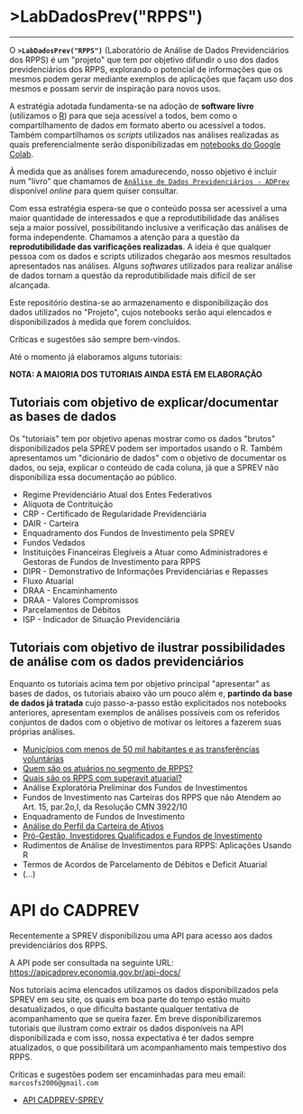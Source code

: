 # **>LabDadosPrev("RPPS")**

----

O **`>LabDadosPrev("RPPS")`** (Laboratório de Análise de Dados Previdenciários dos RPPS) é um "projeto" que tem por objetivo difundir o uso dos dados previdenciários dos RPPS, explorando o potencial de informações que os mesmos podem gerar mediante exemplos de aplicações que façam uso dos mesmos e possam servir de inspiração para novos usos. 

A estratégia adotada fundamenta-se na adoção de **software livre** (utilizamos o [R](https://www.r-project.org/)) para que seja acessível a todos, bem como o compartilhamento de dados em formato aberto ou acessível a todos. Também compartilhamos os _scripts_ utilizados nas análises realizadas as quais preferencialmente serão disponibilizadas em [notebooks do Google Colab](https://colab.research.google.com/notebooks/intro.ipynb). 

À medida que as análises forem amadurecendo, nosso objetivo é incluir num "livro" que chamamos de [`Análise de Dados Previdenciários - ADPrev`](https://marcosfs2006.github.io/ADPrevBook/) disponível _online_ para quem quiser consultar. 

Com essa estratégia espera-se que o conteúdo possa ser acessivel a uma maior quantidade de interessados e que a reprodutibilidade das análises seja a maior possível, possibilitando inclusive a verificação das análises de forma independente. Chamamos a atenção para a questão da **reprodutibilidade das varificações realizadas**. A ideia é que qualquer pessoa com os dados e scripts utilizados chegarão aos mesmos resultados apresentados nas análises. Alguns _softwares_ utilizados para realizar análise de dados tornam a questão da reprodutibilidade mais difícil de ser alcançada.

Este repositório destina-se ao armazenamento e disponibilização dos dados utilizados no "Projeto", cujos notebooks serão aqui elencados e disponibilizados à medida que forem concluídos.

Críticas e sugestões são sempre bem-vindos.

Até o momento já elaboramos alguns tutoriais:

**NOTA: A MAIORIA DOS TUTORIAIS AINDA ESTÁ EM ELABORAÇÃO**

## Tutoriais com objetivo de explicar/documentar as bases de dados

Os "tutoriais" tem por objetivo apenas mostrar como os dados "brutos" disponibilizados pela SPREV podem ser importados usando o R. Também apresentamos um "dicionário de dados" com o objetivo de documentar os dados, ou seja, explicar o conteúdo de cada coluna, já que a SPREV não disponibiliza essa documentação ao público.

* Regime Previdenciário Atual dos Entes Federativos<!-- xxxx-->  
* Alíquota de Contrituição<!--(https://colab.research.google.com/drive/1OSLxjS4yyrcKqrgkiqQAzSWzO5noUSyU?usp=sharing)-->
* CRP - Certificado de Regularidade Previdenciária<!--(https://colab.research.google.com/drive/1UVovo2YxM3FWkmgqXKV6iTAs2T_Ge36r?usp=sharing)-->
* DAIR - Carteira   
* Enquadramento dos Fundos de Investimento pela SPREV    
* Fundos Vedados    
* Instituições Financeiras Elegíveis a Atuar como Administradores e Gestoras de Fundos de Investimento para RPPS 
* DIPR - Demonstrativo de Informações Previdenciárias e Repasses<!--(https://colab.research.google.com/drive/1kaPJ6nT3zZCHCxYzkPTfTwurSgQMUeHl?usp=sharing)-->
* Fluxo Atuarial<!--(https://colab.research.google.com/drive/1Hhsuq1u6kxMuvo3y8jghBVm9gNfLwXOH?usp=sharing)-->   
* DRAA - Encaminhamento    
* DRAA - Valores Compromissos    
* Parcelamentos de Débitos   
* ISP - Indicador de Situação Previdenciária   


## Tutoriais com objetivo de ilustrar possibilidades de análise com os dados previdenciários

Enquanto os tutoriais acima tem por objetivo principal "apresentar" as bases de dados, os tutoriais abaixo vão um pouco além e, **partindo da base de dados já tratada** cujo passo-a-passo estão explicitados nos notebooks anteriores, apresentam exemplos de análises possíveis com os referidos conjuntos de dados com o objetivo de motivar os leitores a fazerem suas próprias análises.  

* [Municípios com menos de 50 mil habitantes e as transferências voluntárias](https://colab.research.google.com/drive/1BZfmZbVt24-DbXXLSXAqm35puUB2V17R?usp=sharing)
* [Quem são os atuários no segmento de RPPS?](https://colab.research.google.com/drive/1GBat-DP1ZNv4Oms8F3_tYEqaOwql81RJ?usp=sharing)
* [Quais são os RPPS com superavit atuarial?](https://colab.research.google.com/drive/1N-A7p_Cp8lwx0k1a_Gv9JT2E4CwIgBWz?usp=sharing)
* Análise Exploratória Preliminar dos Fundos de Investimentos
* Fundos de Investimento nas Carteiras dos RPPS que não Atendem ao Art. 15, par.2o,I, da Resolução CMN 3922/10
* Enquadramento de Fundos de Investimento
* [Análise do Perfil da Carteira de Ativos](https://colab.research.google.com/drive/1ZFmjCiMY91EAeIS4lw1afFRBVDnRSGyd?usp=sharing)
* [Pró-Gestão, Investidores Qualificados e Fundos de Investimento](https://colab.research.google.com/drive/1Nmy2hZyJGS-x_Mz5uNJfibpT1CKkXYuG?usp=sharing)
* Rudimentos de Análise de Investimentos para RPPS: Aplicações Usando R
* Termos de Acordos de Parcelamento de Débitos e Deficit Atuarial
* (...)


# API do CADPREV

Recentemente a SPREV disponibilizou uma API para acesso aos dados previdenciários dos RPPS.

A API pode ser consultada na seguinte URL: https://apicadprev.economia.gov.br/api-docs/

Nos tutoriais acima elencados utilizamos os dados disponibilizados pela SPREV em seu site, os quais em boa parte do tempo estão muito desatualizados, o que dificulta bastante qualquer tentativa de acompanhamento que se queira fazer. Em breve disponibilizaremos tutoriais que ilustram como extrair os dados disponíveis na API disponibilizada e com isso, nossa expectativa é ter dados sempre atualizados, o que possibilitará um acompanhamento mais tempestivo dos RPPS.

Críticas e sugestões podem ser encaminhadas para meu email: `marcosfs2006@gmail.com`

* [API CADPREV-SPREV](https://colab.research.google.com/drive/1FpeX9lWIVEOvyvEdWpd61PQhdMz_xPTw?usp=sharing)   

